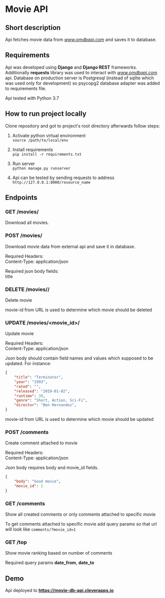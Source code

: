 # Movie API

## Short description

Api fetches movie data from *www.omdbapi.com* and saves it to database.

## Requirements

Api was developed using **Django** and **Django REST** frameworks. Additionally **requests** library was used to interact with *www.omdbapi.com* api. Database on production server is Postgresql (instead of sqlite which was used only for development) so psycopg2 database adapter was added to requirements file.

Api tested with Python 3.7

## How to run project locally

Clone repository and got to project's root directory afterwards follow steps:

1. Activate python virtual environment <br />
`source /path/to/local/env`

2. Install requirements <br />
`pip install -r requirements.txt`

3. Run server <br />
`python manage.py runserver`

4. Api can be tested by sending requests to address `http://127.0.0.1:8000/resource_name`

## Endpoints

### GET /movies/

Download all movies.

### POST /movies/

Download movie data from external api and save it in database.

Required Headers: <br />
Content-Type: application/json

Required json body fields: <br />
title

### DELETE /movies/<movie-id>/

Delete movie

movie-id from URL is used to determine which movie should be deleted

### UPDATE /movies/<movie_id>/

Update movie

Required Headers: <br />
Content-Type: application/json

Json body should contain field names and values which supposed to be updated. For instance:

```json
{
    "title": "Terminator",
    "year": "1993",
    "rated": "",
    "released": "2019-01-02",
    "runtime": 39,
    "genre": "Short, Action, Sci-Fi",
    "director": "Ben Hernandez",
}
```

movie-id from URL is used to determine which movie should be updated

### POST /comments

Create comment attached to movie

Required Headers: <br />
Content-Type: application/json

Json body requires body and movie_id fields.

```json
{
    "body": "Good movie",
    "movie_id": 1
}
```

### GET /comments

Show all created comments or only comments attached to specific movie

To get comments attached to specific movie add query params so that url will look like `comments/?movie_id=1`

### GET /top

Show movie ranking based on number of comments

Required query params **date_from**, **date_to**

## Demo

Api deployed to **https://movie-db-api.cleverapps.io**